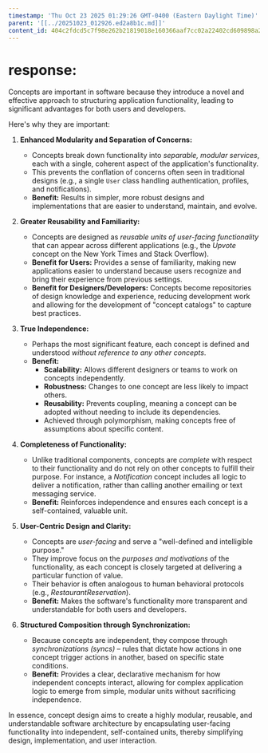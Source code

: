 ```yaml
---
timestamp: 'Thu Oct 23 2025 01:29:26 GMT-0400 (Eastern Daylight Time)'
parent: '[[../20251023_012926.ed2a8b1c.md]]'
content_id: 404c2fdcd5c7f98e262b21819018e160366aaf7cc02a22402cd609898a290158
---
```


# response:

Concepts are important in software because they introduce a novel and effective approach to structuring application functionality, leading to significant advantages for both users and developers.

Here's why they are important:

1. **Enhanced Modularity and Separation of Concerns:**
   * Concepts break down functionality into *separable, modular services*, each with a single, coherent aspect of the application's functionality.
   * This prevents the conflation of concerns often seen in traditional designs (e.g., a single `User` class handling authentication, profiles, and notifications).
   * **Benefit:** Results in simpler, more robust designs and implementations that are easier to understand, maintain, and evolve.

2. **Greater Reusability and Familiarity:**
   * Concepts are designed as *reusable units of user-facing functionality* that can appear across different applications (e.g., the *Upvote* concept on the New York Times and Stack Overflow).
   * **Benefit for Users:** Provides a sense of familiarity, making new applications easier to understand because users recognize and bring their experience from previous settings.
   * **Benefit for Designers/Developers:** Concepts become repositories of design knowledge and experience, reducing development work and allowing for the development of "concept catalogs" to capture best practices.

3. **True Independence:**
   * Perhaps the most significant feature, each concept is defined and understood *without reference to any other concepts*.
   * **Benefit:**
     * **Scalability:** Allows different designers or teams to work on concepts independently.
     * **Robustness:** Changes to one concept are less likely to impact others.
     * **Reusability:** Prevents coupling, meaning a concept can be adopted without needing to include its dependencies.
     * Achieved through polymorphism, making concepts free of assumptions about specific content.

4. **Completeness of Functionality:**
   * Unlike traditional components, concepts are *complete* with respect to their functionality and do not rely on other concepts to fulfill their purpose. For instance, a *Notification* concept includes all logic to deliver a notification, rather than calling another emailing or text messaging service.
   * **Benefit:** Reinforces independence and ensures each concept is a self-contained, valuable unit.

5. **User-Centric Design and Clarity:**
   * Concepts are *user-facing* and serve a "well-defined and intelligible purpose."
   * They improve focus on the *purposes and motivations* of the functionality, as each concept is closely targeted at delivering a particular function of value.
   * Their behavior is often analogous to human behavioral protocols (e.g., *RestaurantReservation*).
   * **Benefit:** Makes the software's functionality more transparent and understandable for both users and developers.

6. **Structured Composition through Synchronization:**
   * Because concepts are independent, they compose through *synchronizations (syncs)* – rules that dictate how actions in one concept trigger actions in another, based on specific state conditions.
   * **Benefit:** Provides a clear, declarative mechanism for how independent concepts interact, allowing for complex application logic to emerge from simple, modular units without sacrificing independence.

In essence, concept design aims to create a highly modular, reusable, and understandable software architecture by encapsulating user-facing functionality into independent, self-contained units, thereby simplifying design, implementation, and user interaction.
